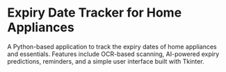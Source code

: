 # Expiry Date Tracker for Home Appliances

A Python-based application to track the expiry dates of home appliances and essentials. Features include OCR-based scanning, AI-powered expiry predictions, reminders, and a simple user interface built with Tkinter.

